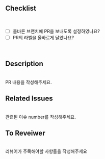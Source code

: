 ## Checklist

<br>

- [ ] 올바른 브랜치에 PR을 보내도록 설정하였나요?
- [ ] PR의 라벨을 올바르게 달았나요?

<br>

## Description

<br>
PR 내용을 작성해주세요.
<br>

## Related Issues

<br>
관련된 이슈 number를 작성해주세요.
<br>

## To Reveiwer

<br>
리뷰어가 주목해야할 사항들을 작성해주세요
<br>
